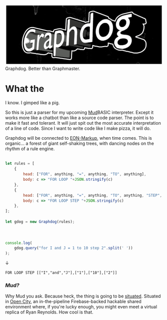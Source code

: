 ![Graphdog](https://github.com/botbreeder/graphdog/raw/main/graphdog.jpg)
Graphdog. Better than Graphmaster.

# What the

I know. I gimped like a pig.

So this is just a parser for my upcoming [Mud](https://en.wikipedia.org/wiki/MUD)BASIC interpreter. Except it works more like a chatbot than like a source code parser. The point is to make it fast and tolerant. It will just spit out the most accurate interpretation of a line of code. Since I want to write code like I make pizza, it will do.

Graphdog will be connected to [EON-Markup](https://github.com/botbreeder/eon-markup), when time comes. This is organic... a forest of giant self-shaking trees, with dancing nodes on the rhythm of a rule engine.

```Javascript

let rules = [
    {
        head: ["FOR", anything, "=", anything, "TO", anything],
        body: c => "FOR LOOP "+JSON.stringify(c)
    },
    {
        head: ["FOR", anything, "=", anything, "TO", anything, "STEP", anything],
        body: c => "FOR LOOP STEP "+JSON.stringify(c)
    },
];

let gdog = new Graphdog(rules);



console.log(
    gdog.query("for I and J = 1 to 10 step 2".split(' '))
);

```
↓
```
FOR LOOP STEP [["I","and","J"],["1"],["10"],["2"]]
```

### _Mud?_

Why Mud you ask. Because heck, the thing is going to be [situated](https://en.wikipedia.org/wiki/Situated). Situated in [Open City](https://opencity.web.app/), an in-the-pipeline Firebase-backed hackable shared environment where, if you're lucky enough, you might even meet a virtual replica of Ryan Reynolds. How cool is that.
